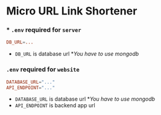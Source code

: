 # Micro URL Link Shortener

### * `.env` required for `server`

```conf
DB_URL=...
```
* `DB_URL` is database url **You have to use mongodb*

### `.env` required for `website`

```conf
DATABASE_URL="..."
API_ENDPOINT="..."
```

* `DATABASE_URL` is database url **You have to use mongodb*
* `API_ENDPOINT` is backend app url
